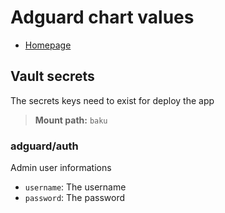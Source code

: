 # Adguard chart values

- [Homepage](https://adguard.com/en/adguard-home/overview.html)

## Vault secrets

The secrets keys need to exist for deploy the app

> **Mount path:** `baku`

### adguard/auth

Admin user informations

- `username`: The username
- `password`: The password
